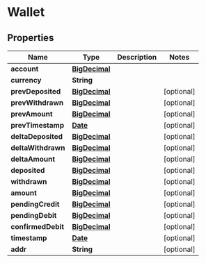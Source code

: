 
# Wallet

## Properties
Name | Type | Description | Notes
------------ | ------------- | ------------- | -------------
**account** | [**BigDecimal**](BigDecimal.md) |  | 
**currency** | **String** |  | 
**prevDeposited** | [**BigDecimal**](BigDecimal.md) |  |  [optional]
**prevWithdrawn** | [**BigDecimal**](BigDecimal.md) |  |  [optional]
**prevAmount** | [**BigDecimal**](BigDecimal.md) |  |  [optional]
**prevTimestamp** | [**Date**](Date.md) |  |  [optional]
**deltaDeposited** | [**BigDecimal**](BigDecimal.md) |  |  [optional]
**deltaWithdrawn** | [**BigDecimal**](BigDecimal.md) |  |  [optional]
**deltaAmount** | [**BigDecimal**](BigDecimal.md) |  |  [optional]
**deposited** | [**BigDecimal**](BigDecimal.md) |  |  [optional]
**withdrawn** | [**BigDecimal**](BigDecimal.md) |  |  [optional]
**amount** | [**BigDecimal**](BigDecimal.md) |  |  [optional]
**pendingCredit** | [**BigDecimal**](BigDecimal.md) |  |  [optional]
**pendingDebit** | [**BigDecimal**](BigDecimal.md) |  |  [optional]
**confirmedDebit** | [**BigDecimal**](BigDecimal.md) |  |  [optional]
**timestamp** | [**Date**](Date.md) |  |  [optional]
**addr** | **String** |  |  [optional]



